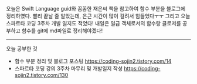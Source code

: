 오늘은 Swift Language guid와 꼼꼼한 재은씨 책을 참고하여 함수 부분을 블로그에 정리하였다.
빨리 끝날 줄 알았는데, 은근 시간이 많이 걸려서 힘들었다ㅜㅜ
그리고 오늘 스파르타 코딩 3주차 개발 일지도 적었다!
내일은 일급 객체로서의 함수랑 클로저를 공부하고 함수를 git에 md파일로 정리해야겠다!

---

오늘 공부한 것
- 함수 부분 정리 및 블로그 포스팅
https://coding-sojin2.tistory.com/14
- 스파르타 코딩 강의 3주차 마무리 및 개발일지 작성
https://coding-sojin2.tistory.com/130

